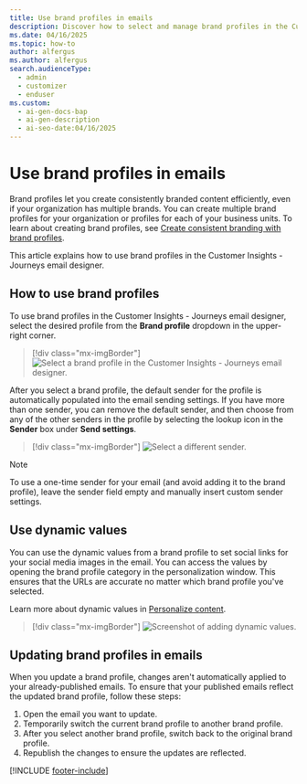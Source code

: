 ```yaml
---
title: Use brand profiles in emails
description: Discover how to select and manage brand profiles in the Customer Insights - Journeys email designer for seamless branding.
ms.date: 04/16/2025
ms.topic: how-to
author: alfergus
ms.author: alfergus
search.audienceType:
  - admin
  - customizer
  - enduser
ms.custom:
  - ai-gen-docs-bap
  - ai-gen-description
  - ai-seo-date:04/16/2025
---
```


# Use brand profiles in emails

Brand profiles let you create consistently branded content efficiently, even if your organization has multiple brands. You can create multiple brand profiles for your organization or profiles for each of your business units. To learn about creating brand profiles, see [Create consistent branding with brand profiles](brand-profiles.md).

This article explains how to use brand profiles in the Customer Insights - Journeys email designer.

## How to use brand profiles

To use brand profiles in the Customer Insights - Journeys email designer, select the desired profile from the **Brand profile** dropdown in the upper-right corner.

> [!div class="mx-imgBorder"]
> ![Select a brand profile in the Customer Insights - Journeys email designer.](media/brand-profile-email-select.png "Select a brand profile in the Customer Insights - Journeys email designer")

After you select a brand profile, the default sender for the profile is automatically populated into the email sending settings. If you have more than one sender, you can remove the default sender, and then choose from any of the other senders in the profile by selecting the lookup icon in the **Sender** box under **Send settings**.

> [!div class="mx-imgBorder"]
> ![Select a different sender.](media/brand-profiles-email-senders.png "Select a different sender")

> [!NOTE]
> To use a one-time sender for your email (and avoid adding it to the brand profile), leave the sender field empty and manually insert custom sender settings.

## Use dynamic values

You can use the dynamic values from a brand profile to set social links for your social media images in the email. You can access the values by opening the brand profile category in the personalization window. This ensures that the URLs are accurate no matter which brand profile you've selected.

Learn more about dynamic values in [Personalize content](real-time-marketing-personalization.md).

> [!div class="mx-imgBorder"]
> ![Screenshot of adding dynamic values.](media/brand-profiles-email-dynamic.png "Add dynamic values")

## Updating brand profiles in emails

When you update a brand profile, changes aren't automatically applied to your already-published emails. To ensure that your published emails reflect the updated brand profile, follow these steps:

1. Open the email you want to update.
1. Temporarily switch the current brand profile to another brand profile.
1. After you select another brand profile, switch back to the original brand profile.
1. Republish the changes to ensure the updates are reflected.

[!INCLUDE [footer-include](./includes/footer-banner.md)]
